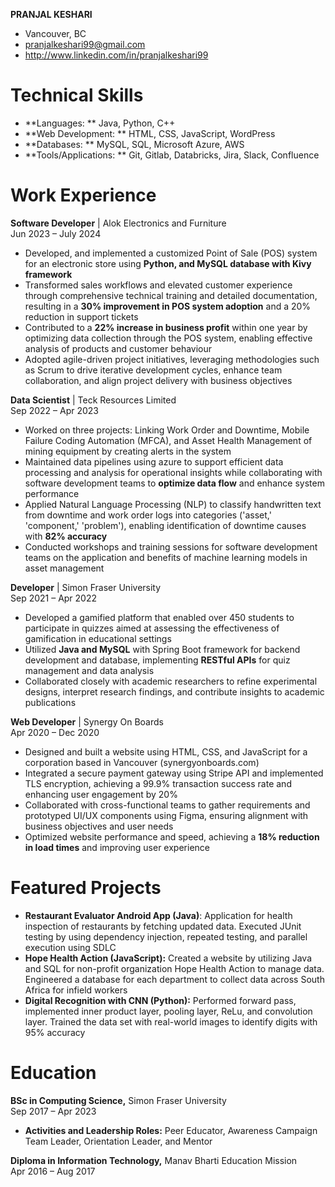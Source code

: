**PRANJAL KESHARI**

- Vancouver, BC
- pranjalkeshari99@gmail.com 
- http://www.linkedin.com/in/pranjalkeshari99

# **Technical Skills**

- **Languages: **			Java, Python, C++
- **Web Development: ** 		HTML, CSS, JavaScript, WordPress
- **Databases: **                                            MySQL, SQL, Microsoft Azure, AWS
- **Tools/Applications: **		Git, Gitlab, Databricks, Jira, Slack, Confluence


# **Work Experience**

**Software Developer** | Alok Electronics and Furniture 	                                                                                                    
Jun 2023 – July 2024

- Developed, and implemented a customized Point of Sale (POS) system for an electronic store using **Python, and MySQL database with Kivy framework**
- Transformed sales workflows and elevated customer experience through comprehensive technical training and detailed documentation, resulting in a **30% improvement in POS system adoption** and a 20% reduction in support tickets        
- Contributed to a **22% increase in business profit** within one year by optimizing data collection through the POS system, enabling effective analysis of products and customer behaviour
- Adopted agile-driven project initiatives, leveraging methodologies such as Scrum to drive iterative development cycles, enhance team collaboration, and align project delivery with business objectives

**Data Scientist** | Teck Resources Limited	                                                                                                                                    
Sep 2022 – Apr 2023

- Worked on three projects: Linking Work Order and Downtime, Mobile Failure Coding Automation (MFCA), and Asset Health Management of mining equipment by creating alerts in the system
- Maintained data pipelines using azure to support efficient data processing and analysis for operational insights while collaborating with software development teams to **optimize data flow** and enhance system performance
- Applied Natural Language Processing (NLP) to classify handwritten text from downtime and work order logs into categories ('asset,' 'component,' 'problem'), enabling identification of downtime causes with **82% accuracy**
- Conducted workshops and training sessions for software development teams on the application and benefits of machine learning models in asset management

**Developer** | Simon Fraser University	                                                                                                                                    
Sep 2021 – Apr 2022

- Developed a gamified platform that enabled over 450 students to participate in quizzes aimed at assessing the effectiveness of gamification in educational settings
- Utilized **Java and MySQL** with Spring Boot framework for backend development and database, implementing **RESTful APIs** for quiz management and data analysis
- Collaborated closely with academic researchers to refine experimental designs, interpret research findings, and contribute insights to academic publications

**Web Developer** | Synergy On Boards				  			                  
Apr 2020 – Dec 2020

- Designed and built a website using HTML, CSS, and JavaScript for a corporation based in Vancouver (synergyonboards.com)
- Integrated a secure payment gateway using Stripe API and implemented TLS encryption, achieving a 99.9% transaction success rate and enhancing user engagement by 20%
- Collaborated with cross-functional teams to gather requirements and prototyped UI/UX components using Figma, ensuring alignment with business objectives and user needs
- Optimized website performance and speed, achieving a **18% reduction in load times** and improving user experience 

# **Featured Projects**

- **Restaurant Evaluator Android App (Java)**: Application for health inspection of restaurants by fetching updated data. Executed JUnit testing by using dependency injection, repeated testing, and parallel execution using SDLC
- **Hope Health Action (JavaScript):** Created a website by utilizing Java and SQL for non-profit organization Hope Health Action to manage data. Engineered a database for each department to collect data across South Africa for infield workers
- **Digital Recognition with CNN (Python):** Performed forward pass, implemented inner product layer, pooling layer, ReLu, and convolution layer. Trained the data set with real-world images to identify digits with 95% accuracy

# **Education**

**BSc in Computing Science,** Simon Fraser University                                              	                                                   
Sep 2017 – Apr 2023 
- **Activities and Leadership Roles:** Peer Educator, Awareness Campaign Team Leader, Orientation Leader, and Mentor

**Diploma in Information Technology,** Manav Bharti Education Mission   		       	                                  
Apr 2016 – Aug 2017
